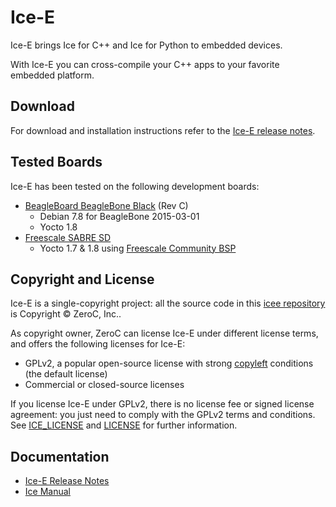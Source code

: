 # Ice-E

Ice-E brings Ice for C++ and Ice for Python to embedded devices.

With Ice-E you can cross-compile your C++ apps to your favorite embedded platform.

## Download

For download and installation instructions refer to the [Ice-E release notes](https://doc.zeroc.com/display/Ice36/Ice-E+Release+Notes).

## Tested Boards

Ice-E has been tested on the following development boards:
- [BeagleBoard BeagleBone Black](http://beagleboard.org/black) (Rev C)
  - Debian 7.8 for BeagleBone 2015-03-01
  - Yocto 1.8
- [Freescale SABRE SD](http://www.freescale.com/webapp/sps/site/prod_summary.jsp?code=RDIMX6SABREBRD)
  - Yocto 1.7 & 1.8 using [Freescale Community BSP](https://freescale.github.io/#header-section)

## Copyright and License

Ice-E is a single-copyright project: all the source code in this
[icee repository](https://github.com/zeroc-ice/icee) is Copyright
&copy; ZeroC, Inc..

As copyright owner, ZeroC can license Ice-E under different license
terms, and offers the following licenses for Ice-E:
- GPLv2, a popular open-source license with strong
  [copyleft](http://en.wikipedia.org/wiki/Copyleft) conditions (the default license)
- Commercial or closed-source licenses

If you license Ice-E under GPLv2, there is no license fee or signed license
agreement: you just need to comply with the GPLv2 terms and conditions. See
[ICE_LICENSE](./ICE_LICENSE) and [LICENSE](./LICENSE) for further information.

## Documentation

- [Ice-E Release Notes](https://doc.zeroc.com/display/Rel/Ice-E+3.6.2+Release+Notes)
- [Ice Manual](https://doc.zeroc.com/display/Ice36/Home)
